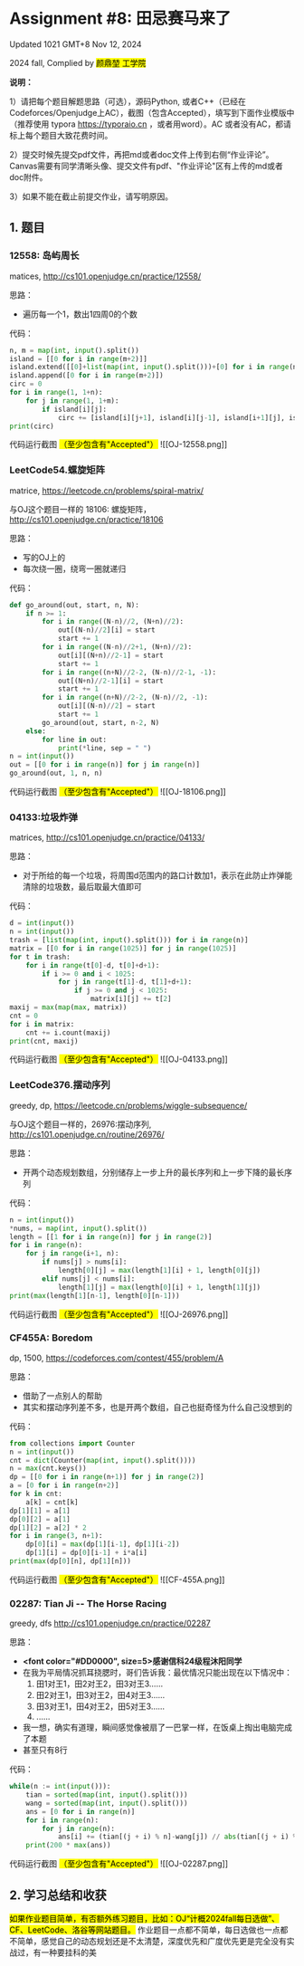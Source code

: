 # Assignment #8: 田忌赛马来了

Updated 1021 GMT+8 Nov 12, 2024

2024 fall, Complied by <mark>颜鼎堃 工学院</mark>



**说明：**

1）请把每个题目解题思路（可选），源码Python, 或者C++（已经在Codeforces/Openjudge上AC），截图（包含Accepted），填写到下面作业模版中（推荐使用 typora https://typoraio.cn ，或者用word）。AC 或者没有AC，都请标上每个题目大致花费时间。

2）提交时候先提交pdf文件，再把md或者doc文件上传到右侧“作业评论”。Canvas需要有同学清晰头像、提交文件有pdf、"作业评论"区有上传的md或者doc附件。

3）如果不能在截止前提交作业，请写明原因。



## 1. 题目

### 12558: 岛屿周⻓

matices, http://cs101.openjudge.cn/practice/12558/ 

思路：
- 遍历每一个1，数出1四周0的个数


代码：

```python
n, m = map(int, input().split())
island = [[0 for i in range(m+2)]]
island.extend([[0]+list(map(int, input().split()))+[0] for i in range(n)])
island.append([0 for i in range(m+2)])
circ = 0
for i in range(1, 1+n):
	for j in range(1, 1+m):
		if island[i][j]:
			circ += [island[i][j+1], island[i][j-1], island[i+1][j], island[i-1][j]].count(0)
print(circ)
```



代码运行截图 <mark>（至少包含有"Accepted"）</mark>
![[OJ-12558.png]]




### LeetCode54.螺旋矩阵

matrice, https://leetcode.cn/problems/spiral-matrix/

与OJ这个题目一样的 18106: 螺旋矩阵，http://cs101.openjudge.cn/practice/18106

思路：
- 写的OJ上的
- 每次绕一圈，绕弯一圈就递归


代码：

```python
def go_around(out, start, n, N):
	if n >= 1:
		for i in range((N-n)//2, (N+n)//2):
			out[(N-n)//2][i] = start
			start += 1
		for i in range((N-n)//2+1, (N+n)//2):
			out[i][(N+n)//2-1] = start
			start += 1
		for i in range((n+N)//2-2, (N-n)//2-1, -1):
			out[(N+n)//2-1][i] = start
			start += 1
		for i in range((n+N)//2-2, (N-n)//2, -1):
			out[i][(N-n)//2] = start
			start += 1
		go_around(out, start, n-2, N)
	else:
		for line in out:
			print(*line, sep = " ")
n = int(input())
out = [[0 for i in range(n)] for j in range(n)]
go_around(out, 1, n, n)

```



代码运行截图 <mark>（至少包含有"Accepted"）</mark>
![[OJ-18106.png]]




### 04133:垃圾炸弹

matrices, http://cs101.openjudge.cn/practice/04133/

思路：
- 对于所给的每一个垃圾，将周围d范围内的路口计数加1，表示在此防止炸弹能清除的垃圾数，最后取最大值即可


代码：

```python
d = int(input())
n = int(input())
trash = [list(map(int, input().split())) for i in range(n)]
matrix = [[0 for i in range(1025)] for j in range(1025)]
for t in trash:
	for i in range(t[0]-d, t[0]+d+1):
		if i >= 0 and i < 1025:
			for j in range(t[1]-d, t[1]+d+1):
				if j >= 0 and j < 1025:
					matrix[i][j] += t[2]
maxij = max(map(max, matrix))
cnt = 0
for i in matrix:
	cnt += i.count(maxij)
print(cnt, maxij)
```



代码运行截图 <mark>（至少包含有"Accepted"）</mark>
![[OJ-04133.png]]




### LeetCode376.摆动序列

greedy, dp, https://leetcode.cn/problems/wiggle-subsequence/

与OJ这个题目一样的，26976:摆动序列, http://cs101.openjudge.cn/routine/26976/

思路：
- 开两个动态规划数组，分别储存上一步上升的最长序列和上一步下降的最长序列


代码：

```python
n = int(input())
*nums, = map(int, input().split())
length = [[1 for i in range(n)] for j in range(2)]
for i in range(n):
	for j in range(i+1, n):
		if nums[j] > nums[i]:
			length[0][j] = max(length[1][i] + 1, length[0][j])
		elif nums[j] < nums[i]:
			length[1][j] = max(length[0][i] + 1, length[1][j])
print(max(length[1][n-1], length[0][n-1]))

```



代码运行截图 <mark>（至少包含有"Accepted"）</mark>
![[OJ-26976.png]]




### CF455A: Boredom

dp, 1500, https://codeforces.com/contest/455/problem/A

思路：
- 借助了一点别人的帮助
- 其实和摆动序列差不多，也是开两个数组，自己也挺奇怪为什么自己没想到的


代码：

```python
from collections import Counter
n = int(input())
cnt = dict(Counter(map(int, input().split())))
n = max(cnt.keys())
dp = [[0 for i in range(n+1)] for j in range(2)]
a = [0 for i in range(n+2)]
for k in cnt:
	a[k] = cnt[k]
dp[1][1] = a[1]
dp[0][2] = a[1]
dp[1][2] = a[2] * 2
for i in range(3, n+1):
	dp[0][i] = max(dp[1][i-1], dp[1][i-2])
	dp[1][i] = dp[0][i-1] + i*a[i]
print(max(dp[0][n], dp[1][n]))
```



代码运行截图 <mark>（至少包含有"Accepted"）</mark>
![[CF-455A.png]]




### 02287: Tian Ji -- The Horse Racing

greedy, dfs http://cs101.openjudge.cn/practice/02287

思路：
- <b><font color="#DD0000", size=5>感谢信科24级程沐阳同学</font></b>
- 在我为平局情况抓耳挠腮时，哥们告诉我：最优情况只能出现在以下情况中：
	1. 田1对王1，田2对王2，田3对王3......
	2. 田2对王1，田3对王2，田4对王3......
	3. 田3对王1，田4对王2，田5对王3......
	4. ......
- 我一想，确实有道理，瞬间感觉像被扇了一巴掌一样，在饭桌上掏出电脑完成了本题
- 甚至只有8行

代码：

```python
while(n := int(input())):
    tian = sorted(map(int, input().split()))
    wang = sorted(map(int, input().split()))
    ans = [0 for i in range(n)]
    for i in range(n):
        for j in range(n):
            ans[i] += (tian[(j + i) % n]-wang[j]) // abs(tian[(j + i) % n]-wang[j]) if tian[(j + i) % n] != wang[j] else 0
    print(200 * max(ans))
```



代码运行截图 <mark>（至少包含有"Accepted"）</mark>
![[OJ-02287.png]]




## 2. 学习总结和收获

<mark>如果作业题目简单，有否额外练习题目，比如：OJ“计概2024fall每日选做”、CF、LeetCode、洛谷等网站题目。</mark>
作业题目一点都不简单，每日选做也一点都不简单，感觉自己的动态规划还是不太清楚，深度优先和广度优先更是完全没有实战过，有一种要挂科的美